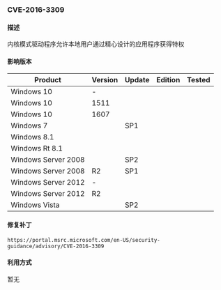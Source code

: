 ### CVE-2016-3309

#### 描述

内核模式驱动程序允许本地用户通过精心设计的应用程序获得特权

#### 影响版本

| Product             | Version | Update | Edition | Tested |
| ------------------- | ------- | ------ | ------- | ------ |
| Windows 10          | -       |        |         |        |
| Windows 10          | 1511    |        |         |        |
| Windows 10          | 1607    |        |         |        |
| Windows 7           |         | SP1    |         |        |
| Windows 8.1         |         |        |         |        |
| Windows Rt 8.1      |         |        |         |        |
| Windows Server 2008 |         | SP2    |         |        |
| Windows Server 2008 | R2      | SP1    |         |        |
| Windows Server 2012 | -       |        |         |        |
| Windows Server 2012 | R2      |        |         |        |
| Windows Vista       |         | SP2    |         |        |

#### 修复补丁

```
https://portal.msrc.microsoft.com/en-US/security-guidance/advisory/CVE-2016-3309
```

#### 利用方式

暂无